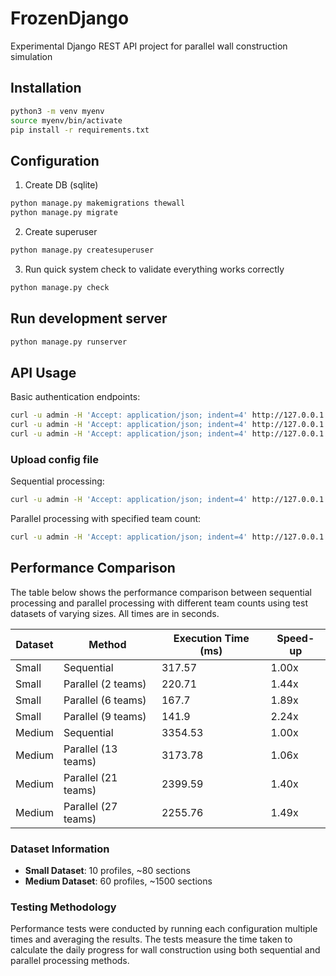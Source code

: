 # FrozenDjango

Experimental Django REST API project for parallel wall construction simulation

## Installation

```bash
python3 -m venv myenv
source myenv/bin/activate
pip install -r requirements.txt
```

## Configuration

1. Create DB (sqlite)
```bash
python manage.py makemigrations thewall
python manage.py migrate
```

2. Create superuser
```bash
python manage.py createsuperuser
```

3. Run quick system check to validate everything works correctly
```bash
python manage.py check
```

## Run development server

```bash
python manage.py runserver
```

## API Usage

Basic authentication endpoints:
```bash
curl -u admin -H 'Accept: application/json; indent=4' http://127.0.0.1:8000/api-auth/
curl -u admin -H 'Accept: application/json; indent=4' http://127.0.0.1:8000/users/
curl -u admin -H 'Accept: application/json; indent=4' http://127.0.0.1:8000/groups/
```

### Upload config file

Sequential processing:
```bash
curl -u admin -H 'Accept: application/json; indent=4' http://127.0.0.1:8000/thewall/upload-csv/ -X POST -F "file=@test_valid.csv"
```

Parallel processing with specified team count:
```bash
curl -u admin -H 'Accept: application/json; indent=4' http://127.0.0.1:8000/thewall/upload-csv/?parallel=true&teams=10 -X POST -F "file=@test_valid.csv"
```

## Performance Comparison

The table below shows the performance comparison between sequential processing and parallel processing with different team counts using test datasets of varying sizes. All times are in seconds.

| Dataset | Method               | Execution Time (ms) | Speed-up |
|---------|--------------------- |-------------------- |----------|
| Small   | Sequential           | 317.57              | 1.00x    |
| Small   | Parallel (2 teams)   | 220.71              | 1.44x    |
| Small   | Parallel (6 teams)   | 167.7               | 1.89x    |
| Small   | Parallel (9 teams)   | 141.9               | 2.24x    |
| Medium  | Sequential           | 3354.53             | 1.00x    |
| Medium  | Parallel (13 teams)  | 3173.78             | 1.06x    |
| Medium  | Parallel (21 teams)  | 2399.59             | 1.40x    |
| Medium  | Parallel (27 teams)  | 2255.76             | 1.49x    |

### Dataset Information

- **Small Dataset**: 10 profiles, ~80 sections
- **Medium Dataset**: 60 profiles, ~1500 sections 

### Testing Methodology

Performance tests were conducted by running each configuration multiple times and averaging the results. The tests measure the time taken to calculate the daily progress for wall construction using both sequential and parallel processing methods.
